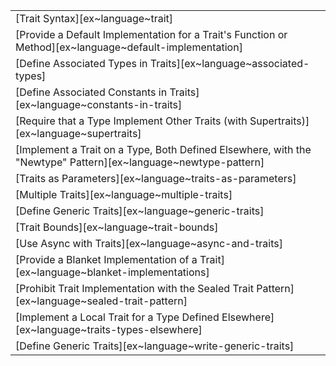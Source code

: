 ||
|--------|
| [Trait Syntax][ex~language~trait] |
| [Provide a Default Implementation for a Trait's Function or Method][ex~language~default-implementation] |
| [Define Associated Types in Traits][ex~language~associated-types] |
| [Define Associated Constants in Traits][ex~language~constants-in-traits] |
| [Require that a Type Implement Other Traits (with Supertraits)][ex~language~supertraits] |
| [Implement a Trait on a Type, Both Defined Elsewhere, with the "Newtype" Pattern][ex~language~newtype-pattern] |
| [Traits as Parameters][ex~language~traits-as-parameters] |
| [Multiple Traits][ex~language~multiple-traits] |
| [Define Generic Traits][ex~language~generic-traits] |
| [Trait Bounds][ex~language~trait-bounds] |
| [Use Async with Traits][ex~language~async-and-traits] |
| [Provide a Blanket Implementation of a Trait][ex~language~blanket-implementations] |
| [Prohibit Trait Implementation with the Sealed Trait Pattern][ex~language~sealed-trait-pattern] |
| [Implement a Local Trait for a Type Defined Elsewhere][ex~language~traits-types-elsewhere] |
| [Define Generic Traits][ex~language~write-generic-traits] |
